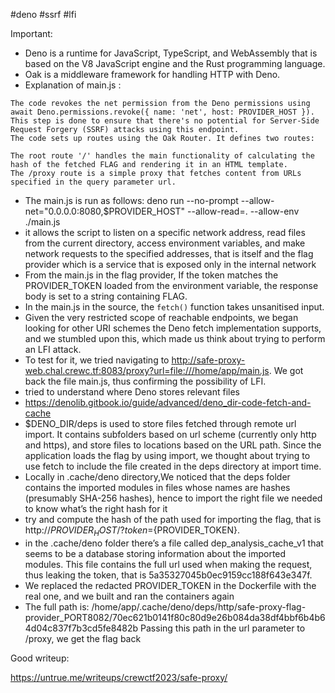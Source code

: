 #deno #ssrf #lfi


Important:
+ Deno is a runtime for JavaScript, TypeScript, and WebAssembly that is based on the V8 JavaScript engine and the Rust programming language.
+ Oak is a middleware framework for handling HTTP with Deno.
+ Explanation of main.js :
```
The code revokes the net permission from the Deno permissions using await Deno.permissions.revoke({ name: 'net', host: PROVIDER_HOST }). This step is done to ensure that there's no potential for Server-Side Request Forgery (SSRF) attacks using this endpoint.
The code sets up routes using the Oak Router. It defines two routes:

The root route '/' handles the main functionality of calculating the hash of the fetched FLAG and rendering it in an HTML template.
The /proxy route is a simple proxy that fetches content from URLs specified in the query parameter url.
```
+ The main.js is run as follows:
  deno run --no-prompt --allow-net="0.0.0.0:8080,$PROVIDER_HOST" --allow-read=. --allow-env ./main.js
+ it allows the script to listen on a specific network address, read files from the current directory, access environment variables, and make network requests to the specified addresses, that is itself and the flag provider which is a service that is exposed only in the internal network
+ From the main.js in the flag provider, If the token matches the PROVIDER_TOKEN loaded from the environment variable, the response body is set to a string containing FLAG.
+ In the main.js in the source, the `fetch()` function takes unsanitised input.
+ Given the very restricted scope of reachable endpoints, we began looking for other URI schemes the Deno fetch implementation supports, and we stumbled upon this, which made us think about trying to perform an LFI attack.
+ To test for it, we tried navigating to http://safe-proxy-web.chal.crewc.tf:8083/proxy?url=file:///home/app/main.js. We got back the file main.js, thus confirming the possibility of LFI.
+ tried to understand where Deno stores relevant files
+ https://denolib.gitbook.io/guide/advanced/deno_dir-code-fetch-and-cache
+ $DENO_DIR/deps is used to store files fetched through remote url import. It contains subfolders based on url scheme (currently only http and https), and store files to locations based on the URL path. Since the application loads the flag by using import, we thought about trying to use fetch to include the file created in the deps directory at import time.
+ Locally in .cache/deno directory,We noticed that the deps folder contains the imported modules in files whose names are hashes (presumably SHA-256 hashes), hence to import the right file we needed to know what’s the right hash for it
+ try and compute the hash of the path used for importing the flag, that is http://${PROVIDER_HOST}/?token=${PROVIDER_TOKEN}.
+ in the .cache/deno folder there’s a file called dep_analysis_cache_v1 that seems to be a database storing information about the imported modules. This file contains the full url used when making the request, thus leaking the token, that is 5a35327045b0ec9159cc188f643e347f.
+ We replaced the redacted PROVIDER_TOKEN in the Dockerfile with the real one, and we built and ran the containers again
+ The full path is: /home/app/.cache/deno/deps/http/safe-proxy-flag-provider_PORT8082/70ec621b0141f80c80d9e26b084da38df4bbf6b4b64d04c837f7b3cd5fe8482b
Passing this path in the url parameter to /proxy, we get the flag back

Good writeup:

https://untrue.me/writeups/crewctf2023/safe-proxy/
